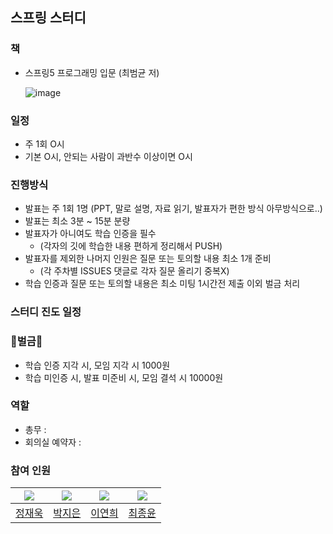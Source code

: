 ## 스프링 스터디

### 책
- 스프링5 프로그래밍 입문 (최범균 저)

  ![image](https://user-images.githubusercontent.com/55322459/174442297-5e169730-6ee4-4f8e-a0ca-af0d240cce02.png)

### 일정
- 주 1회 O시
- 기본 O시, 안되는 사람이 과반수 이상이면 O시

### 진행방식
- 발표는 주 1회 1명 (PPT, 말로 설명, 자료 읽기, 발표자가 편한 방식 아무방식으로..)
- 발표는 최소 3분 ~ 15분 분량
- 발표자가 아니여도 학습 인증을 필수
  - (각자의 깃에 학습한 내용 편하게 정리해서 PUSH)
- 발표자를 제외한 나머지 인원은 질문 또는 토의할 내용 최소 1개 준비
  - (각 주차별 ISSUES 댓글로 각자 질문 올리기 중복X)
- 학습 인증과 질문 또는 토의할 내용은 최소 미팅 1시간전 제출 이외 벌금 처리

### 스터디 진도 일정


### 🤑벌금🤑
- 학습 인증 지각 시, 모임 지각 시 1000원
- 학습 미인증 시, 발표 미준비 시, 모임 결석 시 10000원

### 역할
- 총무 :
- 회의실 예약자 :

### 참여 인원
| ![](https://github.com/JaeWooook.png) |             ![](https://github.com/zeunxx.png)             |             ![](https://github.com/yhLee11.png)              |             ![](https://github.com/jyzayu.png)             | 
|:-------------------------------------:|:----------------------------------------------------------:|:------------------------------------------------------------:|:----------------------------------------------------------:|
|  [정재욱](https://github.com/JaeWooook)  |              [박지은](https://github.com/zeunxx)              |              [이연희](https://github.com/yhLee11)               |              [최종윤](https://github.com/jyzayu)              |